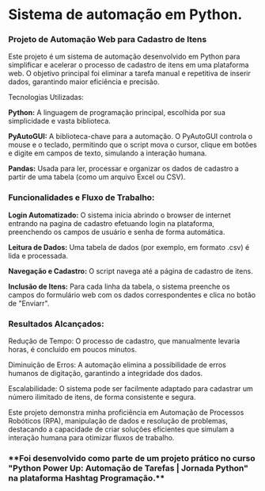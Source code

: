# Sistema de automação em Python.
<h3>Projeto de Automação Web para Cadastro de Itens</h3>
Este projeto é um sistema de automação desenvolvido em Python para simplificar e acelerar o processo de cadastro de itens em uma plataforma web. O objetivo principal foi eliminar a tarefa manual e repetitiva de inserir dados, garantindo maior eficiência e precisão.

Tecnologias Utilizadas:

**Python:** A linguagem de programação principal, escolhida por sua simplicidade e vasta biblioteca.

**PyAutoGUI:** A biblioteca-chave para a automação. O PyAutoGUI controla o mouse e o teclado, permitindo que o script mova o cursor, clique em botões e digite em campos de texto, simulando a interação humana.

**Pandas:** Usada para ler, processar e organizar os dados de cadastro a partir de uma tabela (como um arquivo Excel ou CSV).

<h3>Funcionalidades e Fluxo de Trabalho:</h3>

**Login Automatizado:** O sistema inicia abrindo o browser de internet entrando na pagina de cadastro efetuando login na plataforma, preenchendo os campos de usuário e senha de forma automática.

**Leitura de Dados:** Uma tabela de dados (por exemplo, em formato .csv) é lida e processada.

**Navegação e Cadastro:** O script navega até a página de cadastro de itens.

**Inclusão de Itens:** Para cada linha da tabela, o sistema preenche os campos do formulário web com os dados correspondentes e clica no botão de "Enviarr".

<h3>Resultados Alcançados:</h3>

Redução de Tempo: O processo de cadastro, que manualmente levaria horas, é concluído em poucos minutos.

Diminuição de Erros: A automação elimina a possibilidade de erros humanos de digitação, garantindo a integridade dos dados.

Escalabilidade: O sistema pode ser facilmente adaptado para cadastrar um número ilimitado de itens, de forma consistente e segura.

Este projeto demonstra minha proficiência em Automação de Processos Robóticos (RPA), manipulação de dados e resolução de problemas, destacando a capacidade de criar soluções eficientes que simulam a interação humana para otimizar fluxos de trabalho.
<h3>**Foi desenvolvido como parte de um projeto prático no curso "Python Power Up: Automação de Tarefas | Jornada Python" na plataforma Hashtag Programação.**</h3>

